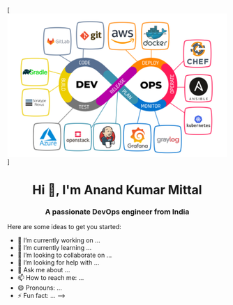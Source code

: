 [![MasterHead](https://github.com/anmittal164/anmittal164/blob/main/DevOps%20Image-2.jpeg)]
<h1 align="center">Hi 👋, I'm Anand Kumar Mittal</h1>
<h3 align="center">A passionate DevOps engineer from India</h3>

Here are some ideas to get you started:

- 🔭 I’m currently working on ...
- 🌱 I’m currently learning ...
- 👯 I’m looking to collaborate on ...
- 🤔 I’m looking for help with ...
- 💬 Ask me about ...
- 📫 How to reach me: ...
- 😄 Pronouns: ...
- ⚡ Fun fact: ...
-->
